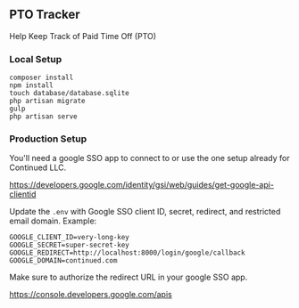 ## PTO Tracker

Help Keep Track of Paid Time Off (PTO)

### Local Setup

```
composer install
npm install
touch database/database.sqlite
php artisan migrate
gulp
php artisan serve

```

### Production Setup

You'll need a google SSO app to connect to or use the one setup already for Continued LLC.

https://developers.google.com/identity/gsi/web/guides/get-google-api-clientid

Update the `.env` with Google SSO client ID, secret, redirect, and restricted email domain. Example:

```
GOOGLE_CLIENT_ID=very-long-key
GOOGLE_SECRET=super-secret-key
GOOGLE_REDIRECT=http://localhost:8000/login/google/callback
GOOGLE_DOMAIN=continued.com
```

Make sure to authorize the redirect URL in your google SSO app.

https://console.developers.google.com/apis